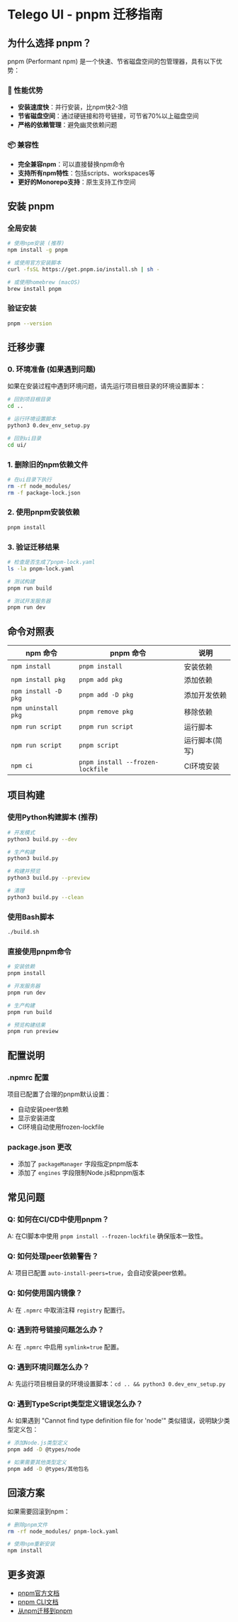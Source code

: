 # Telego UI - pnpm 迁移指南

## 为什么选择 pnpm？

pnpm (Performant npm) 是一个快速、节省磁盘空间的包管理器，具有以下优势：

### 🚀 性能优势
- **安装速度快**：并行安装，比npm快2-3倍
- **节省磁盘空间**：通过硬链接和符号链接，可节省70%以上磁盘空间
- **严格的依赖管理**：避免幽灵依赖问题

### 📦 兼容性
- **完全兼容npm**：可以直接替换npm命令
- **支持所有npm特性**：包括scripts、workspaces等
- **更好的Monorepo支持**：原生支持工作空间

## 安装 pnpm

### 全局安装
```bash
# 使用npm安装 (推荐)
npm install -g pnpm

# 或使用官方安装脚本
curl -fsSL https://get.pnpm.io/install.sh | sh -

# 或使用homebrew (macOS)
brew install pnpm
```

### 验证安装
```bash
pnpm --version
```

## 迁移步骤

### 0. 环境准备 (如果遇到问题)
如果在安装过程中遇到环境问题，请先运行项目根目录的环境设置脚本：
```bash
# 回到项目根目录
cd ..

# 运行环境设置脚本
python3 0.dev_env_setup.py

# 回到ui目录
cd ui/
```

### 1. 删除旧的npm依赖文件
```bash
# 在ui目录下执行
rm -rf node_modules/
rm -f package-lock.json
```

### 2. 使用pnpm安装依赖
```bash
pnpm install
```

### 3. 验证迁移结果
```bash
# 检查是否生成了pnpm-lock.yaml
ls -la pnpm-lock.yaml

# 测试构建
pnpm run build

# 测试开发服务器
pnpm run dev
```

## 命令对照表

| npm 命令 | pnpm 命令 | 说明 |
|---------|----------|------|
| `npm install` | `pnpm install` | 安装依赖 |
| `npm install pkg` | `pnpm add pkg` | 添加依赖 |
| `npm install -D pkg` | `pnpm add -D pkg` | 添加开发依赖 |
| `npm uninstall pkg` | `pnpm remove pkg` | 移除依赖 |
| `npm run script` | `pnpm run script` | 运行脚本 |
| `npm run script` | `pnpm script` | 运行脚本(简写) |
| `npm ci` | `pnpm install --frozen-lockfile` | CI环境安装 |

## 项目构建

### 使用Python构建脚本 (推荐)
```bash
# 开发模式
python3 build.py --dev

# 生产构建
python3 build.py

# 构建并预览
python3 build.py --preview

# 清理
python3 build.py --clean
```

### 使用Bash脚本
```bash
./build.sh
```

### 直接使用pnpm命令
```bash
# 安装依赖
pnpm install

# 开发服务器
pnpm run dev

# 生产构建
pnpm run build

# 预览构建结果
pnpm run preview
```

## 配置说明

### .npmrc 配置
项目已配置了合理的pnpm默认设置：
- 自动安装peer依赖
- 显示安装进度
- CI环境自动使用frozen-lockfile

### package.json 更改
- 添加了 `packageManager` 字段指定pnpm版本
- 添加了 `engines` 字段限制Node.js和pnpm版本

## 常见问题

### Q: 如何在CI/CD中使用pnpm？
A: 在CI脚本中使用 `pnpm install --frozen-lockfile` 确保版本一致性。

### Q: 如何处理peer依赖警告？
A: 项目已配置 `auto-install-peers=true`，会自动安装peer依赖。

### Q: 如何使用国内镜像？
A: 在 `.npmrc` 中取消注释 `registry` 配置行。

### Q: 遇到符号链接问题怎么办？
A: 在 `.npmrc` 中启用 `symlink=true` 配置。

### Q: 遇到环境问题怎么办？
A: 先运行项目根目录的环境设置脚本：`cd .. && python3 0.dev_env_setup.py`

### Q: 遇到TypeScript类型定义错误怎么办？
A: 如果遇到 "Cannot find type definition file for 'node'" 类似错误，说明缺少类型定义包：
```bash
# 添加Node.js类型定义
pnpm add -D @types/node

# 如果需要其他类型定义
pnpm add -D @types/其他包名
```

## 回滚方案

如果需要回滚到npm：
```bash
# 删除pnpm文件
rm -rf node_modules/ pnpm-lock.yaml

# 使用npm重新安装
npm install
```

## 更多资源

- [pnpm官方文档](https://pnpm.io/)
- [pnpm CLI文档](https://pnpm.io/cli/add)
- [从npm迁移到pnpm](https://pnpm.io/motivation)